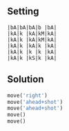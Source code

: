 Setting
-------

```
|bA|bA|bA|b |bA|
|kA|k |kA|kM|kA|
|kA|k |kA|kM|kA|
|kA|k |kA|k |kA|
|kA|k |k |k |kA|
|kA|k |kS|k |kA|
```

Solution
--------

```python
move('right')
move('ahead+shot')
move('ahead+shot')
move()
move()
```
